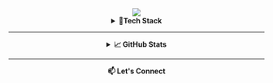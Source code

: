 
<div align="center">
  <img src="https://capsule-render.vercel.app/api?type=waving&color=auto&height=300&section=header&text=Irene%20Kang&fontSize=90&animation=fadeIn&desc=Full%20Stack%20Developer%20🐒&descAlignY=70&descAlign=62">

<details>
<summary><strong>🔧Tech Stack</strong></summary>

---
Some of the technologies I've worked with and ***am currently learning*** include:

<div align="center">

#### Languages & Tools
![Python](https://img.shields.io/badge/-Python-3776AB?style=flat-square&logo=python&logoColor=white)
![C](https://img.shields.io/badge/-C-A8B9CC?style=flat-square&logo=c&logoColor=white)
![Haskell](https://img.shields.io/badge/-Haskell-5D4F85?style=flat-square&logo=haskell&logoColor=white)
![SQL](https://img.shields.io/badge/-SQL-4479A1?style=flat-square&logo=postgresql&logoColor=white)
![TypeScript](https://img.shields.io/badge/-TypeScript-3178C6?style=flat-square&logo=typescript&logoColor=white)
![JavaScript](https://img.shields.io/badge/-JavaScript-F7DF1E?style=flat-square&logo=javascript&logoColor=black)
![GoLang](https://img.shields.io/badge/-Go-00ADD8?style=flat-square&logo=go&logoColor=white)

#### Frameworks & Libraries
![React](https://img.shields.io/badge/-React-61DAFB?style=flat-square&logo=react&logoColor=black)
![Django](https://img.shields.io/badge/-Django-092E20?style=flat-square&logo=django&logoColor=white)
![FastAPI](https://img.shields.io/badge/-FastAPI-009688?style=flat-square&logo=fastapi&logoColor=white)
![TailwindCSS](https://img.shields.io/badge/-TailwindCSS-38B2AC?style=flat-square&logo=tailwind-css&logoColor=white)

#### Developer Tools
![Git](https://img.shields.io/badge/-Git-F05032?style=flat-square&logo=git&logoColor=white)
![GitHub](https://img.shields.io/badge/-GitHub-181717?style=flat-square&logo=github&logoColor=white)
![Docker](https://img.shields.io/badge/-Docker-2496ED?style=flat-square&logo=docker&logoColor=white)
![Jira](https://img.shields.io/badge/-Jira-0052CC?style=flat-square&logo=jira&logoColor=white)
![Asana](https://img.shields.io/badge/-Asana-273849?style=flat-square&logo=asana&logoColor=white)
![Figma](https://img.shields.io/badge/-Figma-F24E1E?style=flat-square&logo=figma&logoColor=white)

and more!

I'm always looking to learn new technologies and tools. If you have any recommendations, please feel free to reach out to me!

</div>
</details>

---

<details>
<summary><strong>📈 GitHub Stats</strong></summary>

![Your GitHub stats](https://github-readme-stats.vercel.app/api?username=kangwork&show_icons=true&theme=radical)
</details>


---
<a href="mailto:irene.kang@mail.utoronto.ca" style="text-decoration: none;"><strong>📫 Let's Connect</strong></a>

<!-- - [LinkedIn]
- [Email](mailto:irene.kang@mail.utoronto.ca) 
- [Portfolio] -->

</div>